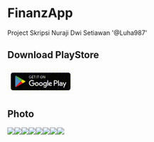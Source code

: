 # FinanzApp

Project Skripsi Nuraji Dwi Setiawan '@Luha987'

## Download PlayStore
[![Lihat Demo Aplikasi](./gambar/play-store.gif)](https://play.google.com/store/apps/details?id=com.nuraji.finanzapp)

## Photo
<table>
  <tr><img src='https://play-lh.googleusercontent.com/pBhZUW4OzYiP-21Ena-FelxsQRGNBoDCNjrBqY3eNUVv_r1u2ORa1iB49bFtGsWfeQ=w3240-h1000-rw'></tr>
  <tr><img src='https://play-lh.googleusercontent.com/2poCifd6uW723UEtS1Ql7LOxpGa5Hf7cR13zO__UVGRwDe92kssBfFhFqBBUwAhl0ys=w3240-h1000-rw'></tr>
  <tr><img src='https://play-lh.googleusercontent.com/m7KcszxaRwMVS9Ud-5xjxfzVg-0I16elgtndSTYTnDzHHRbGyn19iZZK6rBZ2az-A7g7=w3240-h1000-rw'></tr>
  <tr><img src='https://play-lh.googleusercontent.com/twAWczqvF9j7TsqS3fr71y3AiHhba0Bh43yKFwtneOT38LfYM3VCOrZKyx_4iR8mUrs=w3240-h1000-rw'></tr>
  <tr><img src='https://play-lh.googleusercontent.com/LL39NTSeNVVcXeoCTgxAnnBD4H2q3GMfoMUZvS6bqvhhntCWn1CrR7Me9fCdRuzJ0b0=w3240-h1000-rw'></tr>
  <tr><img src='https://play-lh.googleusercontent.com/e28DQswCi1rWcTB4DSVwd1ZfX4rPWGcasYMXv-Oey23sKA5WHxzBIboMdi3daeyBzg=w3240-h1000-rw'></tr>
  <tr><img src='https://play-lh.googleusercontent.com/vj4BiOMBQnQoHcF8EkRYEE4furPNX1ieiAaxpvCT7sqGSrGfvSpg58T-U84r5MwYVos=w3240-h1000-rw'></tr>
  <tr><img src='https://play-lh.googleusercontent.com/B690j652Bpfegki0xoGElI052rEZh0KYDguk5XE4iGd_lB_hrqKxH_qC5ydwYeRZLYk=w3240-h1000-rw'></tr>
</table>
